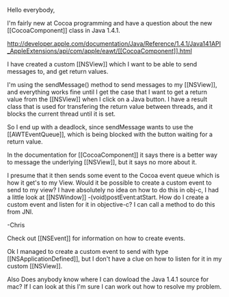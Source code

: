 Hello everybody,

I'm fairly new at Cocoa programming and have a question about the new [[CocoaComponent]] class in Java 1.4.1.

http://developer.apple.com/documentation/Java/Reference/1.4.1/Java141API_AppleExtensions/api/com/apple/eawt/[[CocoaComponent]].html

I have created a custom [[NSView]] which I want to be able to send messages to, and get return values.

I'm using the sendMessage() method to send messages to my [[NSView]], and everything works fine until I get the case that I want to get a return value from the [[NSView]] when I click on a Java button.  I have a result class that is used for transfering the return value between threads, and it blocks the current thread until it is set.

So I end up with a deadlock, since sendMessage wants to use the [[AWTEventQueue]], which is being blocked with the button waiting for a return value.

In the documentation for [[CocoaComponent]] it says there is a better way to message the underlying [[NSView]], but it says no more about it.

I presume that it then sends some event to the Cocoa event queue which is how it get's to my View.  Would it be possible to create a custom event to send to my view?  I have absolutely no idea on how to do this in obj-c, I had a little look at [[NSWindow]] -(void)postEvent:atStart.  How do I create a custom event and listen for it in objective-c?  I can call a method to do this from JNI.

-Chris


Check out [[NSEvent]] for information on how to create events.

Ok I managed to create a custom event to send with type [[NSApplicationDefined]], but I don't have a clue on how to listen for it in my custom [[NSView]].


Also Does anybody know where I can dowload the Java 1.4.1 source for mac?  If I can look at this I'm sure I can work out how to resolve my problem.